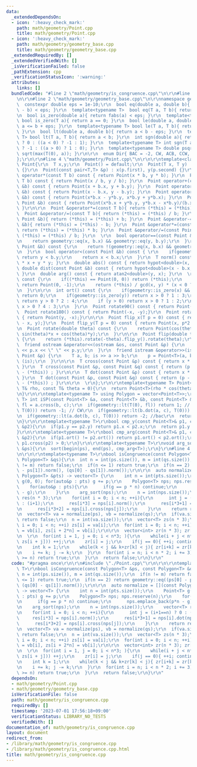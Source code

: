 ```yaml
---
data:
  _extendedDependsOn:
  - icon: ':heavy_check_mark:'
    path: math/geometry/Point.cpp
    title: math/geometry/Point.cpp
  - icon: ':heavy_check_mark:'
    path: math/geometry/geometry_base.cpp
    title: math/geometry/geometry_base.cpp
  _extendedRequiredBy: []
  _extendedVerifiedWith: []
  _isVerificationFailed: false
  _pathExtension: cpp
  _verificationStatusIcon: ':warning:'
  attributes:
    links: []
  bundledCode: "#line 2 \"math/geometry/is_congruence.cpp\"\n\r\n#line 2 \"math/geometry/Point.cpp\"\
    \n\r\n#line 2 \"math/geometry/geometry_base.cpp\"\n\r\nnamespace geometry{\r\n\
    \  constexpr double eps = 1e-10;\r\n  bool eq(double a, double b){ return fabs(a\
    \ - b) < eps; }\r\n  template<typename T>  bool eq(T a, T b){ return a == b; }\r\
    \n  bool is_zero(double a){ return fabs(a) < eps; }\r\n  template<typename T>\
    \ bool is_zero(T a){ return a == 0; }\r\n  bool le(double a, double b){ return\
    \ a <= b + eps; }\r\n  template<typename T> bool le(T a, T b){ return a <= b;\
    \ }\r\n  bool lt(double a, double b){ return a < b - eps; }\r\n  template<typename\
    \ T> bool lt(T a, T b){ return a < b; }\r\n  int sgn(double a){ return is_zero(a)\
    \ ? 0 : ((a < 0) ? -1 : 1); }\r\n  template<typename T> int sgn(T a){ return (a<0)\
    \ ? -1 : ((a > 0) ? 1 : 0); }\r\n  template<typename T> double psqrt(T a){ return\
    \ sqrt(max(T(0), a)); }\r\n\r\n  enum Dir{ BAC = -2, CW, ACB, CCW, ABC };\r\n\
    };\r\n\r\n#line 4 \"math/geometry/Point.cpp\"\n\r\n\r\ntemplate<class T> struct\
    \ Point{\r\n  T x,y;\r\n  Point() = default;\r\n  Point(T x, T y) : x(x), y(y)\
    \ {}\r\n  Point(const pair<T,T> &p) : x(p.first), y(p.second) {}\r\n\r\n  Point\
    \ operator*(const T b) const { return Point(x * b, y * b); }\r\n  Point operator/(const\
    \ T b) const { return Point(x / b, y / b); }\r\n  Point operator+(const Point\
    \ &b) const { return Point(x + b.x, y + b.y); }\r\n  Point operator-(const Point\
    \ &b) const { return Point(x - b.x, y - b.y); }\r\n  Point operator*(const Point\
    \ &b) const { return Point(x*b.x - y*b.y, x*b.y + y*b.x); }\r\n  Point operator/(const\
    \ Point &b) const { return Point(x*b.x + y*b.y, y*b.x - x*b.y)/(b.x*b.x + b.y*b.y);\
    \ }\r\n\r\n  Point &operator*=(const T b){ return (*this) = (*this) * b; }\r\n\
    \  Point &operator/=(const T b){ return (*this) = (*this) / b; }\r\n  Point &operator+=(const\
    \ Point &b){ return (*this) = (*this) + b; }\r\n  Point &operator-=(const Point\
    \ &b){ return (*this) = (*this) - b; }\r\n  Point &operator*=(const Point &b){\
    \ return (*this) = (*this) * b; }\r\n  Point &operator/=(const Point &b){ return\
    \ (*this) = (*this) / b; }\r\n  \r\n  bool operator==(const Point &b) const {\r\
    \n    return geometry::eq(x, b.x) && geometry::eq(y, b.y);\r\n  }\r\n  bool operator!=(const\
    \ Point &b) const {\r\n    return !(geometry::eq(x, b.x) && geometry::eq(y, b.y));\r\
    \n  }\r\n  bool operator<(const Point &b) const { \r\n    if(geometry::eq(x, b.x))\
    \ return y < b.y;\r\n    return x < b.x;\r\n  }\r\n  T norm() const { return x\
    \ * x + y * y; }\r\n  double abs() const { return hypot<double>(x, y); }\r\n \
    \ double dist(const Point &b) const { return hypot<double>(x - b.x, y - b.y);\
    \ }\r\n  double arg() const { return atan2<double>(y, x); }\r\n  \r\n  Point ArgVec()\
    \ const {\r\n    if((*this) == Point(0, 0)) return (*this);\r\n    if(geometry::is_zero(x))\
    \ return Point(0, -1);\r\n    return (*this) / gcd(x, y) * (x < 0 ? -1 : 1);\r\
    \n  }\r\n\r\n  int ort() const {\r\n    if(geometry::is_zero(x) && geometry::is_zero(y))\
    \ return 0;\r\n    if(geometry::is_zero(y)) return x > 0 ? 1 : 3;\r\n    if(geometry::is_zero(x))\
    \ return y > 0 ? 2 : 4;\r\n    if (y > 0) return x > 0 ? 1 : 2;\r\n    else return\
    \ x > 0 ? 4 : 3;\r\n  }\r\n  Point rotate90() const { return Point(-y, x);}\r\n\
    \  Point rotate180() const { return Point(-x, -y);}\r\n  Point rotate270() const\
    \ { return Point(y, -x);}\r\n\r\n  Point flip_x(T p = 0) const { return Point(p*2\
    \ - x, y);}\r\n  Point flip_y(T p = 0) const { return Point(x, p*2 - y);}\r\n\r\
    \n  Point rotate(double theta) const {\r\n    return Point(cos(theta)*x - sin(theta)*y,\
    \ sin(theta)*x + cos(theta)*y);\r\n  }\r\n\r\n  Point flip(double theta) const\
    \ {\r\n    return (*this).rotate(-theta).flip_y().rotate(theta);\r\n  }\r\n\r\n\
    \  friend ostream &operator<<(ostream &os, const Point &p) {\r\n    return os\
    \ << p.x << \" \" << p.y;\r\n  }\r\n  friend istream &operator>>(istream &is,\
    \ Point &p) {\r\n    T a, b; is >> a >> b;\r\n    p = Point<T>(a, b);\r\n    return\
    \ (is);\r\n  }\r\n\r\n  T cross(const Point &p) const { return x * p.y - y * p.x;\
    \ }\r\n  T cross(const Point &p, const Point &q) const { return (p - (*this)).cross(q\
    \ - (*this)) ; }\r\n\r\n  T dot(const Point &p) const { return x * p.x + y * p.y;\
    \ }\r\n  T dot(const Point &p, const Point &q) const { return (p - (*this)).dot(q\
    \ - (*this)) ; }\r\n\r\n  \r\n};\r\n\r\ntemplate<typename T> Point<T> Polar(const\
    \ T& rho, const T& theta = 0){\r\n  return Point<T>(rho * cos(theta), rho * sin(theta));\r\
    \n}\r\n\r\ntemplate<typename T> using Polygon = vector<Point<T>>;\r\n\r\ntemplate<class\
    \ T> int iSP(const Point<T> &a, const Point<T> &b, const Point<T> &c){\r\n  T\
    \ fl = a.cross(b, c);\r\n  if(geometry::lt(T(0), fl)) return 1; // CCW\r\n  if(geometry::lt(fl,\
    \ T(0))) return -1; // CW\r\n  if(geometry::lt(b.dot(a, c), T(0))) return 2; //abc\r\
    \n  if(geometry::lt(a.dot(b, c), T(0))) return -2; //bac\r\n  return 0; // acb\r\
    \n}\r\n\r\ntemplate<typename T>\r\nbool cmp_y(const Point<T>& p1, const Point<T>\
    \ &p2){\r\n  if(p1.y == p2.y) return p1.x < p2.x;\r\n  return p1.y < p2.y;\r\n\
    }\r\n\r\ntemplate<typename T>\r\nbool cmp_arg(const Point<T>& p1, const Point<T>\
    \ &p2){\r\n  if(p1.ort() != p2.ort()) return p1.ort() < p2.ort();\r\n  return\
    \ p1.cross(p2) > 0;\r\n}\r\n\r\ntemplate<typename T>\r\nvoid arg_sort(Polygon<T>\
    \ &ps){\r\n  sort(begin(ps), end(ps), cmp_arg<T>);\r\n}\r\n#line 4 \"math/geometry/is_congruence.cpp\"\
    \n\r\n\r\ntemplate<typename T>\r\nbool isCongruence(const Polygon<T> &ps, const\
    \ Polygon<T> &qs){\r\n  int n = int(ps.size()), m = int(qs.size());\r\n  if(n\
    \ != m) return false;\r\n  if(n <= 1) return true;\r\n  if(n == 2) return geometry::eq((ps[0]\
    \ - ps[1]).norm(), (qs[0] - qs[1]).norm());\r\n\r\n  auto normalize = [](const\
    \ Polygon<T> &pts) -> vector<T> {\r\n    int n = int(pts.size());\r\n    Point<T>\
    \ g(0, 0); for(auto&p : pts) g += p;\r\n    Polygon<T> nps; nps.reserve(n);\r\n\
    \    for(auto&p : pts){\r\n      if(g == p * n) continue;\r\n      nps.emplace_back(p*n\
    \ - g);\r\n    }\r\n    arg_sort(nps);\r\n    n = int(nps.size());\r\n    vector<T>\
    \ res(n * 3);\r\n    for(int i = 0; i < n; ++i){\r\n      int j = (i+1==n) ? 0\
    \ : (i+1);\r\n      res[i*3] = nps[i].norm();\r\n      res[i*3+1] = nps[i].dot(nps[j]);\r\
    \n      res[i*3+2] = nps[i].cross(nps[j]);\r\n    }\r\n    return res;\r\n  };\r\
    \n  vector<T> va = normalize(ps), vb = normalize(qs);\r\n  if(va.size() != vb.size())\
    \ return false;\r\n  n = int(va.size());\r\n  vector<T> zs(n * 3);\r\n  for(int\
    \ i = 0; i < n; ++i) zs[i] = va[i];\r\n  for(int i = 0; i < n; ++i) zs[i + n]\
    \ = vb[i], zs[i + 2*n] = vb[i];\r\n\r\n  vector<int> zr(n * 3); zr[0] = n*3;\r\
    \n  \r\n  for(int i = 1, j = 0; i < n*3; ){\r\n    while(i + j < n*3 && geometry::eq(zs[j],\
    \ zs[i + j])) ++j;\r\n    zr[i] = j;\r\n    if(j == 0){ ++i; continue; }\r\n\r\
    \n    int k = 1;\r\n    while(k < j && k+zr[k] < j){ zr[i+k] = zr[k]; ++k; }\r\
    \n    i += k; j -= k;\r\n  }\r\n  for(int i = n; i < n * 2; i += 3){\r\n    if(zr[i]\
    \ >= n) return true;\r\n  }\r\n  return false;\r\n}\r\n"
  code: "#pragma once\r\n\r\n#include \"./Point.cpp\"\r\n\r\n\r\ntemplate<typename\
    \ T>\r\nbool isCongruence(const Polygon<T> &ps, const Polygon<T> &qs){\r\n  int\
    \ n = int(ps.size()), m = int(qs.size());\r\n  if(n != m) return false;\r\n  if(n\
    \ <= 1) return true;\r\n  if(n == 2) return geometry::eq((ps[0] - ps[1]).norm(),\
    \ (qs[0] - qs[1]).norm());\r\n\r\n  auto normalize = [](const Polygon<T> &pts)\
    \ -> vector<T> {\r\n    int n = int(pts.size());\r\n    Point<T> g(0, 0); for(auto&p\
    \ : pts) g += p;\r\n    Polygon<T> nps; nps.reserve(n);\r\n    for(auto&p : pts){\r\
    \n      if(g == p * n) continue;\r\n      nps.emplace_back(p*n - g);\r\n    }\r\
    \n    arg_sort(nps);\r\n    n = int(nps.size());\r\n    vector<T> res(n * 3);\r\
    \n    for(int i = 0; i < n; ++i){\r\n      int j = (i+1==n) ? 0 : (i+1);\r\n \
    \     res[i*3] = nps[i].norm();\r\n      res[i*3+1] = nps[i].dot(nps[j]);\r\n\
    \      res[i*3+2] = nps[i].cross(nps[j]);\r\n    }\r\n    return res;\r\n  };\r\
    \n  vector<T> va = normalize(ps), vb = normalize(qs);\r\n  if(va.size() != vb.size())\
    \ return false;\r\n  n = int(va.size());\r\n  vector<T> zs(n * 3);\r\n  for(int\
    \ i = 0; i < n; ++i) zs[i] = va[i];\r\n  for(int i = 0; i < n; ++i) zs[i + n]\
    \ = vb[i], zs[i + 2*n] = vb[i];\r\n\r\n  vector<int> zr(n * 3); zr[0] = n*3;\r\
    \n  \r\n  for(int i = 1, j = 0; i < n*3; ){\r\n    while(i + j < n*3 && geometry::eq(zs[j],\
    \ zs[i + j])) ++j;\r\n    zr[i] = j;\r\n    if(j == 0){ ++i; continue; }\r\n\r\
    \n    int k = 1;\r\n    while(k < j && k+zr[k] < j){ zr[i+k] = zr[k]; ++k; }\r\
    \n    i += k; j -= k;\r\n  }\r\n  for(int i = n; i < n * 2; i += 3){\r\n    if(zr[i]\
    \ >= n) return true;\r\n  }\r\n  return false;\r\n}\r\n"
  dependsOn:
  - math/geometry/Point.cpp
  - math/geometry/geometry_base.cpp
  isVerificationFile: false
  path: math/geometry/is_congruence.cpp
  requiredBy: []
  timestamp: '2023-07-01 17:56:18+09:00'
  verificationStatus: LIBRARY_NO_TESTS
  verifiedWith: []
documentation_of: math/geometry/is_congruence.cpp
layout: document
redirect_from:
- /library/math/geometry/is_congruence.cpp
- /library/math/geometry/is_congruence.cpp.html
title: math/geometry/is_congruence.cpp
---
```

